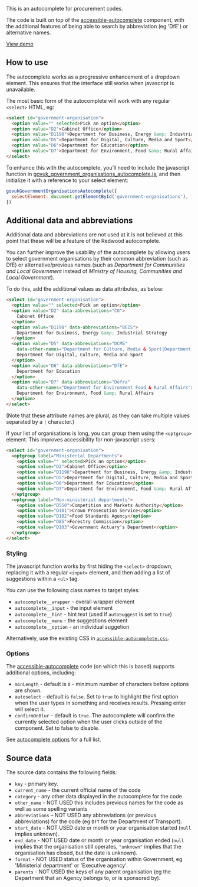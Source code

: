 

This is an autocomplete for procurement codes.

The code is built on top of the [accessible-autocomplete](https://github.com/alphagov/accessible-autocomplete) component, with the additional features of being able to search by abbreviation (eg 'DfE') or alternative names.


[View demo](https://frankieroberto.github.io/govuk-government-organisations-autocomplete/examples/)


## How to use

The autocomplete works as a progressive enhancement of a dropdown element. This ensures that the interface still works when javascript is unavailable.

The most basic form of the autocomplete will work with any regular `<select>` HTML, eg:

```html
<select id="government-organisation">
  <option value="" selected>Pick an option</option>
  <option value="D2">Cabinet Office</option>
  <option value="D1198">Department for Business, Energy &amp; Industrial Strategy</option>
  <option value="D5">Department for Digital, Culture, Media and Sport</option>
  <option value="D6">Department for Education</option>
  <option value="D7">Department for Environment, Food &amp; Rural Affairs</option>
</select>
```

To enhance this with the autocomplete, you’ll need to include the javascript function in [govuk_government_organisations_autocomplete.js](./src/govuk_government_organisations_autocomplete.js), and then initialize it with a reference to your select element:

```javascript
govukGovernmentOrganisationsAutocomplete({
  selectElement: document.getElementById('government-organisations'),
})
```

## Additional data and abbreviations

Additional data and abbreviations are not used at it is not believed at this point that these will be a feature of the Redwood autocomplete.

You can further improve the usability of the autocomplete by allowing users to select government organisations by their common abbreviation (such as DfE) or alternative/previous names (such as _Department for Communities and Local Government_ instead of _Ministry of Housing, Communities and Local Government_).

To do this, add the additional values as data attributes, as below:

```html
<select id="government-organisation">
  <option value="" selected>Pick an option</option>
  <option value="D2" data-abbreviations="CO">
    Cabinet Office
  </option>
  <option value="D1198" data-abbreviations="BEIS">
    Department for Business, Energy &amp; Industrial Strategy
  </option>
  <option value="D5" data-abbreviations="DCMS"
    data-other-names="Department for Culture, Media & Sport|Department for Digital, Culture Media & Sport">
    Department for Digital, Culture, Media and Sport
  </option>
  <option value="D6" data-abbreviations="DfE">
    Department for Education
  </option>
  <option value="D7" data-abbreviations="Defra"
    data-other-names="Department for Environment Food & Rural Affairs">
    Department for Environment, Food &amp; Rural Affairs
  </option>
</select>
```

(Note that these attribute names are plural, as they can take multiple values separated by a `|` character.)

If your list of organisations is long, you can group them using the `<optgroup>` element. This improves accessibility for non-javascript users:

```html
<select id="government-organisation">
  <optgroup label="Ministerial Departments">
    <option value="" selected>Pick an option</option>
    <option value="D2">Cabinet Office</option>
    <option value="D1198">Department for Business, Energy &amp; Industrial Strategy</option>
    <option value="D5">Department for Digital, Culture, Media and Sport</option>
    <option value="D6">Department for Education</option>
    <option value="D7">Department for Environment, Food &amp; Rural Affairs</option>
  </optgroup>
  <optgroup label="Non-ministerial departments">
    <option value="D550">Competition and Markets Authority</option>
    <option value="D101">Crown Prosecution Service</option>
    <option value="D102">Food Standards Agency</option>
    <option value="D85">Forestry Commission</option>
    <option value="D103">Government Actuary's Department</option>
  </optgroup>
</select>
```

### Styling

The javascript function works by first hiding the `<select>` dropdown, replacing it with a regular `<input>` element, and then adding a list of suggestions within a `<ul>` tag.

You can use the following class names to target styles:

* `autocomplete__wrapper` - overall wrapper element
* `autocomplete__input` - the input element
* `autocomplete__hint` - hint text (used if `autoSuggest` is set to `true`)
* `autocomplete__menu` - the suggestions element
* `autocomplete__option` - an individual suggetion

Alternatively, use the existing CSS in [`accessible-autocomplete.css`](./examples/vendor/accessible-autocomplete.css).

### Options

The [accessible-autocomplete](https://github.com/alphagov/accessible-autocomplete) code (on which this is based) supports additional options, including:

* `minLength` - default is `0` - minimum number of characters before options are shown.
* `autoselect` - default is `false`. Set to `true` to highlight the first option when the user types in something and receives results. Pressing enter will select it.
* `confirmOnBlur` - default is `true`. The autocomplete will confirm the currently selected option when the user clicks outside of the component. Set to false to disable.

See [autocomplete options](https://github.com/alphagov/accessible-autocomplete#other-options) for a full list.

## Source data

The source data contains the following fields:

* `key` - primary key.
* `current_name` - the current official name of the code
* `category` - any other data displayed in the autocomplete for the code
* `other_name` - NOT USED this includes previous names for the code as well as some spelling variants
* `abbreviations` – NOT USED any abbreviations (or previous abbreviations) for the code (eg `DfT` for the Department of Transport).
* `start_date` - NOT USED date or month or year organisation started (`null` implies unknown).
* `end_date` - NOT USED date or month or year organisation ended (`null` implies that the organisation still operates, `"unknown"` implies that the organisation has closed, but the date is unknown).
* `format` - NOT USED status of the organisation within Government, eg 'Ministerial department' or 'Executive agency'.
* `parents` - NOT USED the keys of any parent organisation (eg the Department that an Agency belongs to, or is sponsored by).

